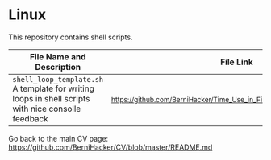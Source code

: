 # Linux
This repository contains shell scripts.

File Name and Description                                             | File Link   
--------------------------------------------------------------------- | ----------
<code>shell_loop_template.sh</code> A template for writing loops in shell scripts with nice consolle feedback | <sub>https://github.com/BerniHacker/Time_Use_in_Finland/blob/master/README.md</sub>

Go back to the main CV page: https://github.com/BerniHacker/CV/blob/master/README.md
